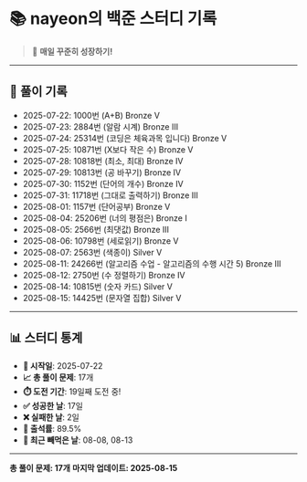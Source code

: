 # 📚 nayeon의 백준 스터디 기록

> 🎯 **매일 꾸준히 성장하기!**

---

## 📅 풀이 기록

- 2025-07-22: 1000번 (A+B) Bronze V
- 2025-07-23: 2884번 (알람 시계) Bronze III
- 2025-07-24: 25314번 (코딩은 체육과목 입니다) Bronze V
- 2025-07-25: 10871번 (X보다 작은 수) Bronze V
- 2025-07-28: 10818번 (최소, 최대) Bronze IV
- 2025-07-29: 10813번 (공 바꾸기) Bronze IV
- 2025-07-30: 1152번 (단어의 개수) Bronze IV
- 2025-07-31: 11718번 (그대로 출력하기) Bronze III
- 2025-08-01: 1157번 (단어공부) Bronze V
- 2025-08-04: 25206번 (너의 평점은) Bronze I
- 2025-08-05: 2566번 (최댓값) Bronze III
- 2025-08-06: 10798번 (세로읽기) Bronze V
- 2025-08-07: 2563번 (색종이) Silver V
- 2025-08-11: 24266번 (알고리즘 수업 - 알고리즘의 수행 시간 5) Bronze III
- 2025-08-12: 2750번 (수 정렬하기) Bronze IV
- 2025-08-14: 10815번 (숫자 카드) Silver V
- 2025-08-15: 14425번 (문자열 집합) Silver V

---

## 📊 스터디 통계

- **📅 시작일**: 2025-07-22
- **📈 총 풀이 문제**: 17개
- **⏱️ 도전 기간**: 19일째 도전 중!
- **✅ 성공한 날**: 17일
- **❌ 실패한 날**: 2일
- **🎯 출석률**: 89.5%
- **📝 최근 빼먹은 날**: 08-08, 08-13

---

**총 풀이 문제: 17개**
**마지막 업데이트: 2025-08-15**
